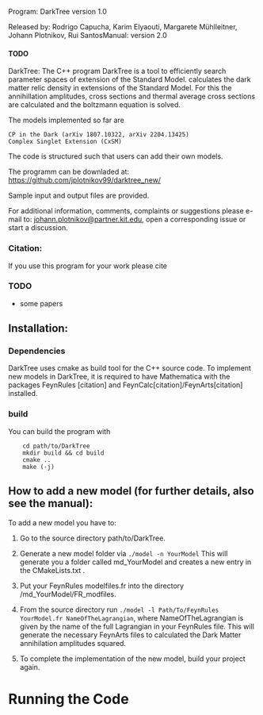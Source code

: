 Program: DarkTree version 1.0

Released by: Rodrigo Capucha, Karim Elyaouti, Margarete Mühlleitner, Johann Plotnikov, Rui SantosManual: version 2.0


#### TODO
DarkTree: The C++ program DarkTree is a tool to efficiently search parameter spaces of extension of the Standard Model. 
calculates the dark matter relic density in extensions of the Standard Model. For this the annihillation amplitudes, cross sections and thermal average cross sections are calculated and the boltzmann equation is solved. 



The models implemented so far are

    CP in the Dark (arXiv 1807.10322, arXiv 2204.13425)
    Complex Singlet Extension (CxSM)

The code is structured such that users can add their own models.

The programm can be downladed at: https://github.com/jplotnikov99/darktree_new/

Sample input and output files are provided.

For additional information, comments, complaints or suggestions please e-mail to: johann.plotnikov@partner.kit.edu, open a corresponding issue or start a discussion.


### Citation:

If you use this program for your work please cite
### TODO
 - some papers

## Installation:

### Dependencies

DarkTree uses cmake as build tool for the C++ source code. 
To implement new models in DarkTree, it is required to have Mathematica with the packages FeynRules [citation] and FeynCalc[citation]/FeynArts[citation] installed.

### build

You can build the program with 

        cd path/to/DarkTree
        mkdir build && cd build  
        cmake ..  
        make (-j)


## How to add a new model (for further details, also see the manual):

To add a new model you have to:

1. Go to the source directory path/to/DarkTree.

2. Generate a new model folder via
       `./model -n YourModel`
This will generate you a folder called md_YourModel and creates a new entry in the CMakeLists.txt .

3. Put your FeynRules modelfiles.fr into the directory /md_YourModel/FR_modfiles.

4. From the source directory run
    `./model -l Path/To/FeynRules YourModel.fr NameOfTheLagrangian`,
where NameOfTheLagrangian is given by the name of the full Lagrangian in your FeynRules file. This will generate the necessary FeynArts files to calculated the Dark Matter annihilation amplitudes squared.

5. To complete the implementation of the new model, build your project again.


# Running the Code







